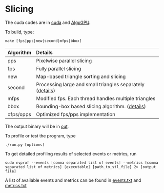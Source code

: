 # Slicing

The cuda codes are in [cuda](./cuda/) and [AlgoGPU](./AlgoGPU/).

To build, type:

``make [fps|pps|new|second|mfps|bbox]``

| Algorithm |      Details                                         |
|:----------|:-----------------------------------------------------|
| pps       | Pixelwise parallel slicing                           |
| fps       | Fully parallel slicing                               |
| new       | Map-based triangle sorting and slicing               |
| second    | Processing large and small triangles separately ([details](./docs/second.txt))     |
| mfps      | Modified fps. Each thread handles multiple triangles |
| bbox      | Bounding-box based slicing algorithm. ([details](./docs/bbox.txt))    |
| ofps/opps | Optimized fps/pps implementation                     |

The output binary will be in [out](./out/).

To profile or test the program, type

``./run.py [options]``

To get detailed profiling results of selected events or metrics, run

``sudo nvprof --events [comma separated list of events] --metrics [comma separated list of metrics] [executable] [path_to_stl_file] 2> [output file]``

A list of available events and metrics can be found in [events.txt](./performance/events.txt) and [metrics.txt](./performance/metrics.txt)
